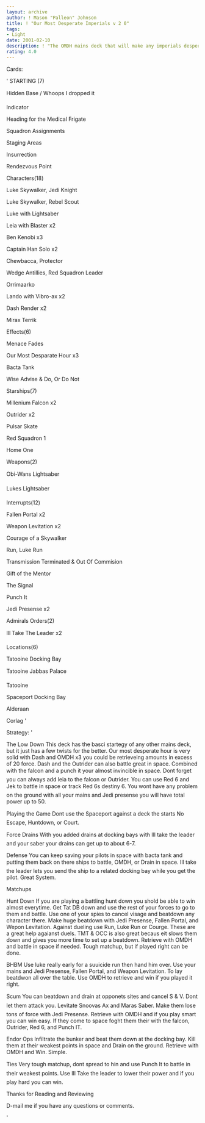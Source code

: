 ```yaml
---
layout: archive
author: ! Mason "Palleon" Johnson
title: ! "Our Most Desperate Imperials v 2 0"
tags:
- Light
date: 2001-02-10
description: ! "The OMDH mains deck that will make any imperials desperate."
rating: 4.0
---
```

Cards: 

' STARTING (7)

Hidden Base / Whoops I dropped it

Indicator

Heading for the Medical Frigate

Squadron Assignments

Staging Areas

Insurrection

Rendezvous Point


Characters(18)

Luke Skywalker, Jedi Knight

Luke Skywalker, Rebel Scout

Luke with Lightsaber

Leia with Blaster x2

Ben Kenobi x3

Captain Han Solo x2

Chewbacca, Protector

Wedge Antillies, Red Squadron Leader

Orrimaarko

Lando with Vibro-ax x2

Dash Render x2

Mirax Terrik


Effects(6)

Menace Fades

Our Most Desparate Hour x3

Bacta Tank

Wise Advise & Do, Or Do Not


Starships(7)

Millenium Falcon x2

Outrider x2

Pulsar Skate

Red Squadron 1

Home One 


Weapons(2)

Obi-Wans Lightsaber

Lukes Lightsaber


Interrupts(12)

Fallen Portal x2

Weapon Levitation x2

Courage of a Skywalker

Run, Luke Run

Transmission Terminated & Out Of Commision

Gift of the Mentor

The Signal

Punch It

Jedi Presense x2


Admirals Orders(2)

Ill Take The Leader x2


Locations(6)

Tatooine Docking Bay

Tatooine Jabbas Palace

Tatooine

Spaceport Docking Bay

Alderaan

Corlag   '

Strategy: '

The Low Down This deck has the basci startegy of any other mains deck, but it just has a few twists for the better. Our most desperate hour is very solid with Dash and OMDH x3 you could be retrieveing amounts in excess of 20 force. Dash and the Outrider can also battle great in space. Combined with the falcon and a punch it your almost invincible in space. Dont forget you can always add leia to the falcon or Outrider. You can use Red 6 and Jek to battle in space or track Red 6s destiny 6. You wont have any problem on the ground with all your mains and Jedi presense you will have total power up to 50.


Playing the Game Dont use the Spaceport against a deck the starts No Escape, Huntdown, or Court.


Force Drains With you added drains at docking bays with Ill take the leader and your saber your drains can get up to about 6-7.


Defense You can keep saving your pilots in space with bacta tank and putting them back on there ships to battle, OMDH, or Drain in space. Ill take the leader lets you send the ship to a related docking bay while you get the pilot. Great System.


Matchups


Hunt Down If you are playing a battling hunt down you shold be able to win almost everytime. Get Tat DB down and use the rest of your forces to go to them and battle. Use one of your spies to cancel visage and beatdown any character there. Make huge beatdown with Jedi Presense, Fallen Portal, and Wepon Levitation. Against dueling use Run, Luke Run or Courge. These are a great help agaianst duels. TMT & OCC is also great becaus eit slows them down and gives you more time to set up a beatdown. Retrieve with OMDH and battle in space if needed. Tough matchup, but if played right can be done.


BHBM Use luke really early for a suuicide run then hand him over. Use your mains and Jedi Presense, Fallen Portal, and Weapon Levitation. To lay beatdwon all over the table. Use OMDH to retrieve and win if you played it right.


Scum You can beatdown and drain at opponets sites and cancel S & V. Dont let them attack you. Levitate Snoovas Ax and Maras Saber. Make them lose tons of force with Jedi Presense. Retrieve with OMDH and if you play smart you can win easy. If they come to space foght them their with the falcon, Outrider, Red 6, and Punch IT.


Endor Ops Infiltrate the bunker and beat them down at the docking bay. Kill them at their weakest points in space and Drain on the ground. Retrieve with OMDH and Win. Simple.


Ties Very tough matchup, dont spread to hin and use Punch It to battle in their weakest points. Use Ill Take the leader to lower their power and if you play hard you can win.


Thanks for Reading and Reviewing


D-mail me if you have any questions or comments.


'